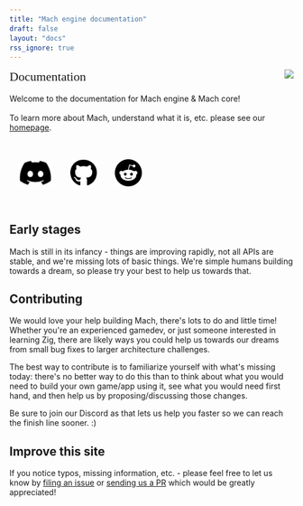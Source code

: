 ```yaml
---
title: "Mach engine documentation"
draft: false
layout: "docs"
rss_ignore: true
---
```


<style>
.p-community-icon {
    height: calc(3rem + 0.5rem + 0.5rem);
    padding: 0.5rem;
    margin-bottom: 3rem;
}
img.p-community-icon {
    height: 3rem;
    /* https://codepen.io/sosuke/pen/Pjoqqp */
    filter: invert(100%) sepia(100%) saturate(0%) hue-rotate(143deg) brightness(105%) contrast(104%);
}
@media (prefers-color-scheme: light) {
    img.p-community-icon {
        filter: none;
    }
}
</style>

<div>
    <img style="height: 20rem; float: right; padding-left: 1rem;" src="../img/wrench_rocket.svg"></img>
    <p>
        <span style="font-family: Orbitron; font-size: 22px;">Documentation</span>
        <br/>
        <br/>
        Welcome to the documentation for Mach engine & Mach core!
        <br/>
        <br/>
        To learn more about Mach, understand what it is, etc. please see our <a href="../">homepage</a>.
    </p>
    <div style="display: flex; flex-direction: row; margin-top: 2rem;">
        <a href="https://discord.gg/XNG3NZgCqp" class="p-community-icon glass-link">
            <img alt="Discord" class="p-community-icon" src="/img/discord.svg">
        </a>
        <a href="https://github.com/hexops/mach" class="p-community-icon glass-link">
            <img alt="GitHub" class="p-community-icon" src="/img/github.svg">
        </a>
        <a href="https://reddit.com/r/machengine" class="p-community-icon glass-link">
            <img alt="Reddit" class="p-community-icon" src="/img/reddit.svg">
        </a>
    </div>
</div>

<h2 style="margin-top: 0;">Early stages</h2>

Mach is still in its infancy - things are improving rapidly, not all APIs are stable, and we're missing lots of basic things. We're simple humans building towards a dream, so please try your best to help us towards that.

## Contributing

We would love your help building Mach, there's lots to do and little time! Whether you're an experienced gamedev, or just someone interested in learning Zig, there are likely ways you could help us towards our dreams from small bug fixes to larger architecture challenges.

The best way to contribute is to familiarize yourself with what's missing today: there's no better way to do this than to think about what you would need to build your own game/app using it, see what you would need first hand, and then help us by proposing/discussing those changes.

Be sure to join our Discord as that lets us help you faster so we can reach the finish line sooner. :)

## Improve this site

If you notice typos, missing information, etc. - please feel free to let us know by [filing an issue](https://github.com/hexops/mach/issues) or [sending us a PR](https://github.com/hexops/machengine.org/tree/main/content) which would be greatly appreciated!
